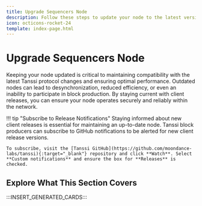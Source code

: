 ```yaml
---
title: Upgrade Sequencers Node
description: Follow these steps to update your node to the latest version of the Tanssi client software, ensuring seamless block production on the Tanssi network protocol.
icon: octicons-rocket-24
template: index-page.html
---
```


# Upgrade Sequencers Node

Keeping your node updated is critical to maintaining compatibility with the latest Tanssi protocol changes and ensuring optimal performance. Outdated nodes can lead to desynchronization, reduced efficiency, or even an inability to participate in block production. By staying current with client releases, you can ensure your node operates securely and reliably within the network.

!!! tip "Subscribe to Release Notifications" 
    Staying informed about new client releases is essential for maintaining an up-to-date node. Tanssi block producers can subscribe to GitHub notifications to be alerted for new client release versions.  

    To subscribe, visit the [Tanssi GitHub](https://github.com/moondance-labs/tanssi){:target="_blank"} repository and click **Watch**. Select **Custom notifications** and ensure the box for **Releases** is checked.

## Explore What This Section Covers

:::INSERT_GENERATED_CARDS::: 
